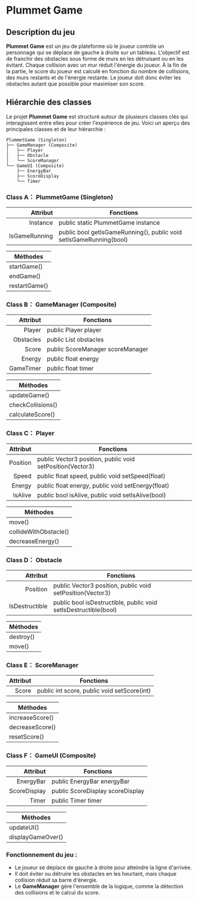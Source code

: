 # Plummet Game

## Description du jeu

**Plummet Game** est un jeu de plateforme où le joueur contrôle un personnage qui se déplace de gauche à droite sur un tableau. L'objectif est de franchir des obstacles sous forme de murs en les détruisant ou en les évitant. Chaque collision avec un mur réduit l'énergie du joueur. À la fin de la partie, le score du joueur est calculé en fonction du nombre de collisions, des murs restants et de l'énergie restante. Le joueur doit donc éviter les obstacles autant que possible pour maximiser son score.

## Hiérarchie des classes

Le projet **Plummet Game** est structuré autour de plusieurs classes clés qui interagissent entre elles pour créer l'expérience de jeu. Voici un aperçu des principales classes et de leur hiérarchie :

    PlummetGame (Singleton)
    ├── GameManager (Composite)
    │   ├── Player
    │   ├── Obstacle
    │   └── ScoreManager
    └── GameUI (Composite)
        ├── EnergyBar
        ├── ScoreDisplay
        └── Timer

### Class  A： PlummetGame (Singleton)

| Attribut | Fonctions |
|-----:|---------------|
|Instance|public static PlummetGame instance|
|IsGameRunning|public bool getIsGameRunning(), public void setIsGameRunning(bool)|

| Méthodes |
|-----|
|startGame()|
|endGame()|
|restartGame()|

### Class  B： GameManager  (Composite)

| Attribut | Fonctions |
|-----:|---------------|
|Player|public Player player|
|Obstacles|public List<Obstacle> obstacles|
|Score|public ScoreManager scoreManager|
|Energy|public float energy|
|GameTimer|public float timer|

| Méthodes |
|-----|
|updateGame()|
|checkCollisions()|
|calculateScore()|

### Class  C： Player

| Attribut | Fonctions |
|-----:|---------------|
|Position|public Vector3 position, public void setPosition(Vector3)|
|Speed|public float speed, public void setSpeed(float)|
|Energy|public float energy, public void setEnergy(float)|
|IsAlive|public bool isAlive, public void setIsAlive(bool)|

| Méthodes |
|-----|
|move()|
|collideWithObstacle()|
|decreaseEnergy()|

### Class  D： Obstacle

| Attribut | Fonctions |
|-----:|---------------|
|Position|public Vector3 position, public void setPosition(Vector3)|
|IsDestructible|public bool isDestructible, public void setIsDestructible(bool)|

| Méthodes |
|-----|
|destroy()|
|move()|

### Class  E： ScoreManager

| Attribut | Fonctions |
|-----:|---------------|
|Score|public int score, public void setScore(int)|

| Méthodes |
|-----|
|increaseScore()|
|decreaseScore()|
|resetScore()|


### Class  F： GameUI (Composite)

| Attribut | Fonctions |
|-----:|---------------|
|EnergyBar|public EnergyBar energyBar|
|ScoreDisplay|public ScoreDisplay scoreDisplay|
|Timer|public Timer timer|

| Méthodes |
|-----|
|updateUI()|
|displayGameOver()|

### Fonctionnement du jeu :
- Le joueur se déplace de gauche à droite pour atteindre la ligne d'arrivée.
- Il doit éviter ou détruire les obstacles en les heurtant, mais chaque collision réduit sa barre d'énergie.
- Le **GameManager** gère l'ensemble de la logique, comme la détection des collisions et le calcul du score.
